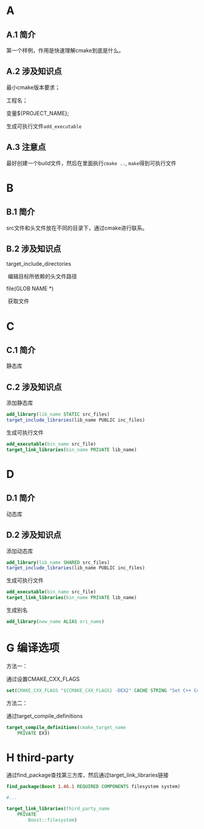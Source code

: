 # A

## A.1 简介

第一个样例，作用是快速理解cmake到底是什么。



## A.2 涉及知识点

最小cmake版本要求；

工程名；

变量${PROJECT_NAME};

生成可执行文件`add_executable`



## A.3 注意点 

最好创建一个build文件，然后在里面执行`cmake ..`, `make`得到可执行文件



# B

## B.1 简介

src文件和头文件放在不同的目录下，通过cmake进行联系。



## B.2 涉及知识点

target_include_directories

​	编辑目标所依赖的头文件路径

file(GLOB NAME *)

​	获取文件



# C

## C.1 简介

静态库



## C.2 涉及知识点

添加静态库

```cmake
add_library(lib_name STATIC src_files)
target_include_libraries(lib_name PUBLIC inc_files)
```

生成可执行文件

```cmake
add_executable(bin_name src_file)
target_link_libraries(bin_name PRIVATE lib_name)
```

# D

## D.1 简介

动态库



## D.2 涉及知识点

添加动态库

```cmake
add_library(lib_name SHARED src_files)
target_include_libraries(lib_name PUBLIC inc_files)
```

生成可执行文件

```cmake
add_executable(bin_name src_file)
target_link_libraries(bin_name PRIVATE lib_name)
```

生成别名
```cmake
add_library(new_name ALIAS ori_name)
```



# G 编译选项

方法一：

通过设置CMAKE_CXX_FLAGS

```cmake
set(CMAKE_CXX_FLAGS "${CMAKE_CXX_FLAGS} -DEX2" CACHE STRING "Set C++ Compiler Flags" FORCE)	
```



方法二：

通过target_compile_definitions

```cmake
target_compile_definitions(cmake_target_name
	PRIVATE EX3)
```

# H third-party

通过find_package查找第三方库，然后通过target_link_libraries链接

```cmake
find_package(Boost 1.46.1 REQUIRED COMPONENTS filesystem system)

#...

target_link_libraries(third_party_name
	PRIVATE
		Boost::filesystem)
```



